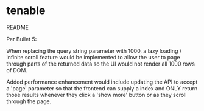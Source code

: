 # tenable
README

Per Bullet 5:

When replacing the query string parameter with 1000, a lazy loading / infinite scroll feature would be implemented to allow the user to page through parts of the returned data so the UI would not render all 1000 rows of DOM.  

Added performance enhancement would include updating the API to accept a 'page' parameter so that the frontend can supply a index and ONLY return those results whenever they click a 'show more' button or as they scroll through the page.
